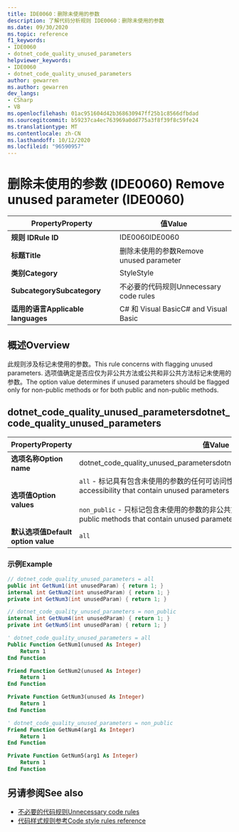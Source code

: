 ```yaml
---
title: IDE0060：删除未使用的参数
description: 了解代码分析规则 IDE0060：删除未使用的参数
ms.date: 09/30/2020
ms.topic: reference
f1_keywords:
- IDE0060
- dotnet_code_quality_unused_parameters
helpviewer_keywords:
- IDE0060
- dotnet_code_quality_unused_parameters
author: gewarren
ms.author: gewarren
dev_langs:
- CSharp
- VB
ms.openlocfilehash: 01ac951604d42b368630947ff25b1c8566dfbdad
ms.sourcegitcommit: b59237ca4ec763969a0dd775a3f8f39f8c59fe24
ms.translationtype: MT
ms.contentlocale: zh-CN
ms.lasthandoff: 10/12/2020
ms.locfileid: "96590957"
---
```

# <a name="remove-unused-parameter-ide0060"></a><span data-ttu-id="0b97e-103">删除未使用的参数 (IDE0060) </span><span class="sxs-lookup"><span data-stu-id="0b97e-103">Remove unused parameter (IDE0060)</span></span>

|<span data-ttu-id="0b97e-104">Property</span><span class="sxs-lookup"><span data-stu-id="0b97e-104">Property</span></span>|<span data-ttu-id="0b97e-105">值</span><span class="sxs-lookup"><span data-stu-id="0b97e-105">Value</span></span>|
|-|-|
| <span data-ttu-id="0b97e-106">**规则 ID**</span><span class="sxs-lookup"><span data-stu-id="0b97e-106">**Rule ID**</span></span> | <span data-ttu-id="0b97e-107">IDE0060</span><span class="sxs-lookup"><span data-stu-id="0b97e-107">IDE0060</span></span> |
| <span data-ttu-id="0b97e-108">**标题**</span><span class="sxs-lookup"><span data-stu-id="0b97e-108">**Title**</span></span> | <span data-ttu-id="0b97e-109">删除未使用的参数</span><span class="sxs-lookup"><span data-stu-id="0b97e-109">Remove unused parameter</span></span> |
| <span data-ttu-id="0b97e-110">**类别**</span><span class="sxs-lookup"><span data-stu-id="0b97e-110">**Category**</span></span> | <span data-ttu-id="0b97e-111">Style</span><span class="sxs-lookup"><span data-stu-id="0b97e-111">Style</span></span> |
| <span data-ttu-id="0b97e-112">**Subcategory**</span><span class="sxs-lookup"><span data-stu-id="0b97e-112">**Subcategory**</span></span> | <span data-ttu-id="0b97e-113">不必要的代码规则</span><span class="sxs-lookup"><span data-stu-id="0b97e-113">Unnecessary code rules</span></span> |
| <span data-ttu-id="0b97e-114">**适用的语言**</span><span class="sxs-lookup"><span data-stu-id="0b97e-114">**Applicable languages**</span></span> | <span data-ttu-id="0b97e-115">C# 和 Visual Basic</span><span class="sxs-lookup"><span data-stu-id="0b97e-115">C# and Visual Basic</span></span> |

## <a name="overview"></a><span data-ttu-id="0b97e-116">概述</span><span class="sxs-lookup"><span data-stu-id="0b97e-116">Overview</span></span>

<span data-ttu-id="0b97e-117">此规则涉及标记未使用的参数。</span><span class="sxs-lookup"><span data-stu-id="0b97e-117">This rule concerns with flagging unused parameters.</span></span> <span data-ttu-id="0b97e-118">选项值确定是否应仅为非公共方法或公共和非公共方法标记未使用的参数。</span><span class="sxs-lookup"><span data-stu-id="0b97e-118">The option value determines if unused parameters should be flagged only for non-public methods or for both public and non-public methods.</span></span>

## <a name="dotnet_code_quality_unused_parameters"></a><span data-ttu-id="0b97e-119">dotnet_code_quality_unused_parameters</span><span class="sxs-lookup"><span data-stu-id="0b97e-119">dotnet_code_quality_unused_parameters</span></span>

|<span data-ttu-id="0b97e-120">Property</span><span class="sxs-lookup"><span data-stu-id="0b97e-120">Property</span></span>|<span data-ttu-id="0b97e-121">值</span><span class="sxs-lookup"><span data-stu-id="0b97e-121">Value</span></span>|
|-|-|
| <span data-ttu-id="0b97e-122">**选项名称**</span><span class="sxs-lookup"><span data-stu-id="0b97e-122">**Option name**</span></span> | <span data-ttu-id="0b97e-123">dotnet_code_quality_unused_parameters</span><span class="sxs-lookup"><span data-stu-id="0b97e-123">dotnet_code_quality_unused_parameters</span></span>
| <span data-ttu-id="0b97e-124">**选项值**</span><span class="sxs-lookup"><span data-stu-id="0b97e-124">**Option values**</span></span> | <span data-ttu-id="0b97e-125">`all` - 标记具有包含未使用的参数的任何可访问性的方法</span><span class="sxs-lookup"><span data-stu-id="0b97e-125">`all` - Flag methods with any accessibility that contain unused parameters</span></span><br /><br /><span data-ttu-id="0b97e-126">`non_public` - 只标记包含未使用的参数的非公共方法</span><span class="sxs-lookup"><span data-stu-id="0b97e-126">`non_public` - Flag only non-public methods that contain unused parameters</span></span> |
| <span data-ttu-id="0b97e-127">**默认选项值**</span><span class="sxs-lookup"><span data-stu-id="0b97e-127">**Default option value**</span></span> | `all` |

### <a name="example"></a><span data-ttu-id="0b97e-128">示例</span><span class="sxs-lookup"><span data-stu-id="0b97e-128">Example</span></span>

```csharp
// dotnet_code_quality_unused_parameters = all
public int GetNum1(int unusedParam) { return 1; }
internal int GetNum2(int unusedParam) { return 1; }
private int GetNum3(int unusedParam) { return 1; }

// dotnet_code_quality_unused_parameters = non_public
internal int GetNum4(int unusedParam) { return 1; }
private int GetNum5(int unusedParam) { return 1; }
```

```vb
' dotnet_code_quality_unused_parameters = all
Public Function GetNum1(unused As Integer)
    Return 1
End Function

Friend Function GetNum2(unused As Integer)
    Return 1
End Function

Private Function GetNum3(unused As Integer)
    Return 1
End Function

' dotnet_code_quality_unused_parameters = non_public
Friend Function GetNum4(arg1 As Integer)
    Return 1
End Function

Private Function GetNum5(arg1 As Integer)
    Return 1
End Function
```

## <a name="see-also"></a><span data-ttu-id="0b97e-129">另请参阅</span><span class="sxs-lookup"><span data-stu-id="0b97e-129">See also</span></span>

- [<span data-ttu-id="0b97e-130">不必要的代码规则</span><span class="sxs-lookup"><span data-stu-id="0b97e-130">Unnecessary code rules</span></span>](unnecessary-code-rules.md)
- [<span data-ttu-id="0b97e-131">代码样式规则参考</span><span class="sxs-lookup"><span data-stu-id="0b97e-131">Code style rules reference</span></span>](index.md)
